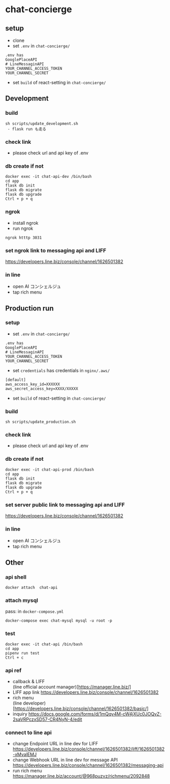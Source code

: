 # chat-concierge

## setup
 - clone
 - set `.env` in `chat-concierge/`
 ``` 
 .env has
 GooglePlaceAPI
 # LineMessaginAPI
 YOUR_CHANNEL_ACCESS_TOKEN
 YOUR_CHANNEL_SECRET
 ```
 - set `build` of react-setting in `chat-concierge/`

## Development
### build
```
sh scripts/update_development.sh
 - flask run も走る
```

### check link
 - please check url and api key of .env  

### db create if not
```
docker exec -it chat-api-dev /bin/bash
cd app
flask db init
flask db migrate
flask db upgrade
Ctrl + p + q
```

### ngrok
 - install ngrok
 - run ngrok
 ```
 ngrok htttp 3031
 ```

### set ngrok link to messaging api and LIFF
 https://developers.line.biz/console/channel/1626501382

### in line
 - open AI コンシェルジュ
 - tap rich menu

## Production run
### setup
 - set `.env` in `chat-concierge/`
 ``` 
 .env has
 GooglePlaceAPI
 # LineMessaginAPI
 YOUR_CHANNEL_ACCESS_TOKEN
 YOUR_CHANNEL_SECRET
 ```
 - set `credentials` has credentials in `nginx/.aws/`
 ```credentials
 [default]
 aws_access_key_id=XXXXXX
 aws_secret_access_key=XXXX/XXXXX
 ```
 - set `build` of react-setting in `chat-concierge/`

### build
```
sh scripts/update_production.sh
```

### check link
 - please check url and api key of .env  

### db create if not
```
docker exec -it chat-api-prod /bin/bash
cd app
flask db init
flask db migrate
flask db upgrade
Ctrl + p + q
```

### set server public link to messaging api and LIFF
 https://developers.line.biz/console/channel/1626501382

### in line
 - open AI コンシェルジュ
 - tap rich menu


## Other

### api shell
```
docker attach  chat-api
```

### attach mysql
pass: in `docker-compose.yml`
```
docker-compose exec chat-mysql mysql -u root -p
```

### test
```
docker exec -it chat-api /bin/bash
cd app
pipenv run test
Ctrl + c
```

### api ref
 - callback & LIFF  
(line official account manager)[https://manager.line.biz/]  
 - LIFF app link
 https://developers.line.biz/console/channel/1626501382
 - rich menu  
(line developer)[https://developers.line.biz/console/channel/1626501382/basic/]  
 - inquiry
https://docs.google.com/forms/d/1mQqv4M-cW4jXUc0JOQvZ-2saVRPczxSD57-CR4NyN-4/edit

### connect to line api
 - change Endpoint URL in line dev for LIFF  
 https://developers.line.biz/console/channel/1626501382/liff/1626501382-xMvalEMJ  
 - change Webhook URL  in line dev for message API  
 https://developers.line.biz/console/channel/1626501382/messaging-api
 - run rich menu  
 https://manager.line.biz/account/@968puzvz/richmenu/2092848

